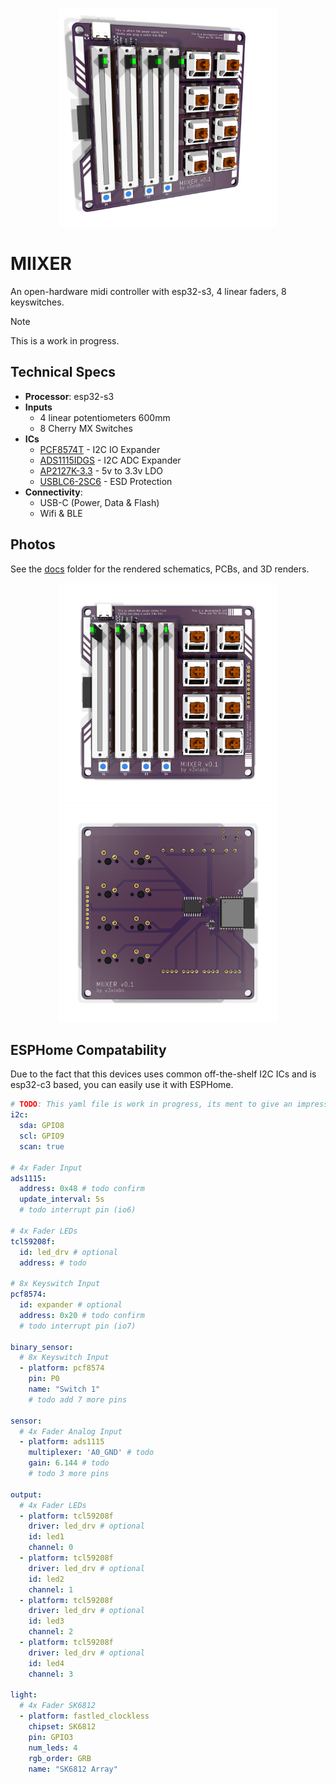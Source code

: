 <p align="center">
  <img src="./docs/pcb-angled.png" width="350" title="MIIXER">
</p>

# MIIXER

An open-hardware midi controller with esp32-s3, 4 linear faders, 8 keyswitches.

> [!NOTE]
> This is a work in progress.

## Technical Specs

- **Processor**: esp32-s3
- **Inputs**
  - 4 linear potentiometers 600mm
  - 8 Cherry MX Switches
- **ICs**
  - [PCF8574T](https://jlcpcb.com/api/file/downloadByFileSystemAccessId/8624297452529963008) - I2C IO Expander
  - [ADS1115IDGS](https://jlcpcb.com/api/file/downloadByFileSystemAccessId/8624297452529963008) - I2C ADC Expander
  - [AP2127K-3.3](https://www.diodes.com/assets/Datasheets/AP2127.pdf) - 5v to 3.3v LDO
  - [USBLC6-2SC6](https://www.st.com/resource/en/datasheet/usblc6-2.pdf) - ESD Protection
- **Connectivity**:
  - USB-C (Power, Data & Flash)
  - Wifi & BLE

## Photos

See the [docs](docs) folder for the rendered schematics, PCBs, and 3D renders.

<p align="center">
  <img src="./docs/pcb-front.png" width="350" title="Front of MIIXER">
  <img src="./docs/pcb-back.png" width="350" alt="Back of MIIXER">
</p>

## ESPHome Compatability

Due to the fact that this devices uses common off-the-shelf I2C ICs and is esp32-c3 based, you can easily use it with ESPHome.

```yaml
# TODO: This yaml file is work in progress, its ment to give an impression, its has not been confirmed functional.
i2c:
  sda: GPIO8
  scl: GPIO9
  scan: true

# 4x Fader Input
ads1115:
  address: 0x48 # todo confirm
  update_interval: 5s
  # todo interrupt pin (io6)

# 4x Fader LEDs
tcl59208f:
  id: led_drv # optional
  address: # todo

# 8x Keyswitch Input
pcf8574:
  id: expander # optional
  address: 0x20 # todo confirm
  # todo interrupt pin (io7)

binary_sensor:
  # 8x Keyswitch Input
  - platform: pcf8574
    pin: P0
    name: "Switch 1"
    # todo add 7 more pins

sensor:
  # 4x Fader Analog Input
  - platform: ads1115
    multiplexer: 'A0_GND' # todo
    gain: 6.144 # todo
    # todo 3 more pins

output:
  # 4x Fader LEDs
  - platform: tcl59208f
    driver: led_drv # optional
    id: led1
    channel: 0
  - platform: tcl59208f
    driver: led_drv # optional
    id: led2
    channel: 1
  - platform: tcl59208f
    driver: led_drv # optional
    id: led3
    channel: 2
  - platform: tcl59208f
    driver: led_drv # optional
    id: led4
    channel: 3

light:
  # 4x Fader SK6812
  - platform: fastled_clockless
    chipset: SK6812
    pin: GPIO3
    num_leds: 4
    rgb_order: GRB
    name: "SK6812 Array"
```
